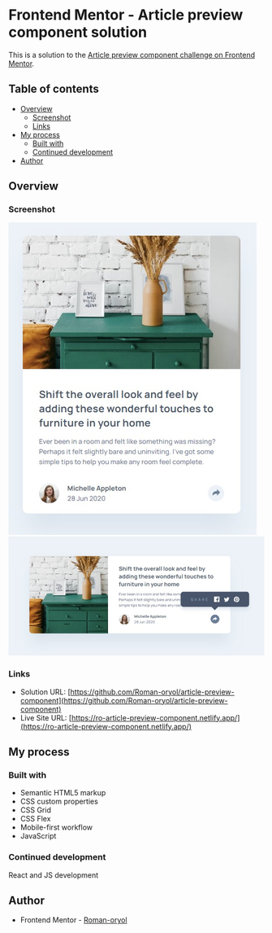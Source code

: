 # Frontend Mentor - Article preview component solution

This is a solution to the [Article preview component challenge on Frontend Mentor](https://www.frontendmentor.io/challenges/article-preview-component-dYBN_pYFT).

## Table of contents

- [Overview](#overview)
  - [Screenshot](#screenshot)
  - [Links](#links)
- [My process](#my-process)
  - [Built with](#built-with)
  - [Continued development](#continued-development)
- [Author](#author)

## Overview

### Screenshot

![](./screenshot-mobile.jpg)
![](./screenshot-desktop.jpg)

### Links

- Solution URL: [https://github.com/Roman-oryol/article-preview-component](https://github.com/Roman-oryol/article-preview-component)
- Live Site URL: [https://ro-article-preview-component.netlify.app/](https://ro-article-preview-component.netlify.app/)

## My process

### Built with

- Semantic HTML5 markup
- CSS custom properties
- CSS Grid
- CSS Flex
- Mobile-first workflow
- JavaScript

### Continued development

React and JS development

## Author

- Frontend Mentor - [Roman-oryol](https://www.frontendmentor.io/profile/Roman-oryol)
